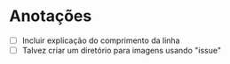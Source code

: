 # Anotações

- [ ] Incluir explicação do comprimento da linha
- [ ] Talvez criar um diretório para imagens usando "issue"